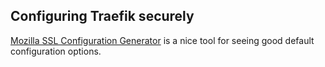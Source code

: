## Configuring Traefik securely
[Mozilla SSL Configuration Generator](https://ssl-config.mozilla.org/#server=traefik&version=2.1.2&config=modern&guideline=5.7) is
a nice tool for seeing good default configuration options.
